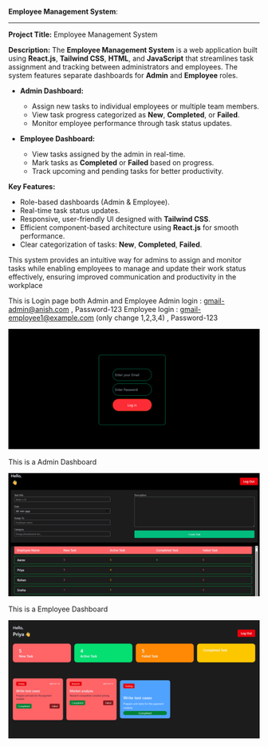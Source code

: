  **Employee Management System**:

---

**Project Title:** Employee Management System

**Description:**
The **Employee Management System** is a web application built using **React.js**, **Tailwind CSS**, **HTML**, and **JavaScript** that streamlines task assignment and tracking between administrators and employees. The system features separate dashboards for **Admin** and **Employee** roles.

* **Admin Dashboard:**

  * Assign new tasks to individual employees or multiple team members.
  * View task progress categorized as **New**, **Completed**, or **Failed**.
  * Monitor employee performance through task status updates.

* **Employee Dashboard:**

  * View tasks assigned by the admin in real-time.
  * Mark tasks as **Completed** or **Failed** based on progress.
  * Track upcoming and pending tasks for better productivity.

**Key Features:**

* Role-based dashboards (Admin & Employee).
* Real-time task status updates.
* Responsive, user-friendly UI designed with **Tailwind CSS**.
* Efficient component-based architecture using **React.js** for smooth performance.
* Clear categorization of tasks: **New**, **Completed**, **Failed**.

This system provides an intuitive way for admins to assign and monitor tasks while enabling employees to manage and update their work status effectively, ensuring improved communication and productivity in the workplace

This is Login page both Admin and Employee
Admin login : gmail-admin@anish.com , Password-123
Employee login : gmail-employee1@example.com (only change 1,2,3,4) , Password-123

![image alt](https://github.com/anishjii123-hash/Employee_managment_System/blob/fa47ba899f650eb85b4e850daa90f904796190ec/Screenshot%202025-08-13%20211718.png)

This is a Admin Dashboard

![image alt](https://github.com/anishjii123-hash/Employee_managment_System/blob/75e3068de26bf66ba6d1a356beb233f07aa2db22/Screenshot%202025-08-13%20211844.png)

This is a Employee Dashboard

![image alt](https://github.com/anishjii123-hash/Employee_managment_System/blob/fd2c7ab3cd6a0328f371ef8aad195e9665de37de/Screenshot%202025-08-13%20211752.png)





